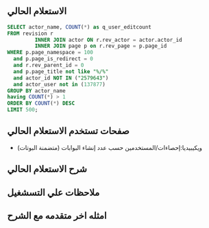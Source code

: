 
## الاستعلام الحالي 
```sql
SELECT actor_name, COUNT(*) as q_user_editcount
FROM revision r
         INNER JOIN actor ON r.rev_actor = actor.actor_id
         INNER JOIN page p on r.rev_page = p.page_id
WHERE p.page_namespace = 100
  and p.page_is_redirect = 0
  and r.rev_parent_id = 0
  and p.page_title not like "%/%"
  and actor_id NOT IN ("2579643")
  and actor_user not in (137877)
GROUP BY actor_name
having COUNT(*) > 1
ORDER BY COUNT(*) DESC
LIMIT 500;

```
## صفحات تستخدم الاستعلام الحالي
 * ويكيبيديا:إحصاءات/المستخدمين حسب عدد إنشاء البوابات (متضمنة البوتات)
 
## شرح الاستعلام الحالي
## ملاحظات علي التسشغيل
## امثله اخر متقدمه مع الشرح

